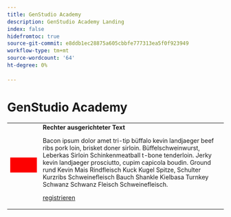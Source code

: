 ```yaml
---
title: GenStudio Academy
description: GenStudio Academy Landing
index: false
hidefromtoc: true
source-git-commit: e8ddb1ec28875a605cbbfe777313ea5f0f923949
workflow-type: tm+mt
source-wordcount: '64'
ht-degree: 0%

---
```


# GenStudio Academy


<table>
 <tr style= "border: 0;">
  <td><img src="./assets/medium.png"></td>
  <td> <strong> Rechter ausgerichteter Text</strong><p> Bacon ipsum dolor amet tri-tip büffalo kevin landjaeger beef ribs pork loin, brisket doner sirloin. Büffelschweinwurst, Leberkas Sirloin Schinkenmeatball t-bone tenderloin. Jerky kevin landjaeger prosciutto, cupim capicola boudin. Ground rund Kevin Mais Rindfleisch Kuck Kugel Spitze, Schulter Kurzribs Schweinefleisch Bauch Shankle Kielbasa Turnkey Schwanz Schwanz Fleisch Schweinefleisch.<p><a href="https://adobeevents.adobeconnect.com/ec77sm8a2tt2/event/registration.html?campaign-id=ExL" rel="noreferrer" target="_blank" class="spectrum-Button spectrum-Button--fill spectrum-Button--accent spectrum-Button--sizeM"><span class="spectrum-Button-label has-no-wrap">registrieren</span></a></td>
 </tr>
</table>